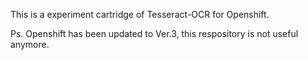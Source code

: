 This is a experiment cartridge of Tesseract-OCR for Openshift.

Ps. Openshift has been updated to Ver.3, this respository is not useful anymore.
